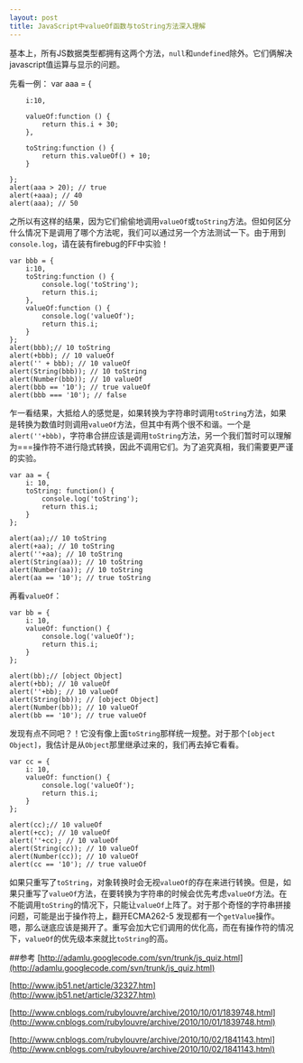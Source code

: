 ```yaml
---
layout: post
title: JavaScript中valueOf函数与toString方法深入理解
---
```

基本上，所有JS数据类型都拥有这两个方法，`null`和`undefined`除外。它们俩解决javascript值运算与显示的问题。

先看一例：
	var aaa = {
	
	    i:10,
	
	    valueOf:function () {
	        return this.i + 30;
	    },
	
	    toString:function () {
	        return this.valueOf() + 10;
	    }
	
	};
	alert(aaa > 20); // true
	alert(+aaa); // 40
	alert(aaa); // 50

之所以有这样的结果，因为它们偷偷地调用`valueOf`或`toString`方法。但如何区分什么情况下是调用了哪个方法呢，我们可以通过另一个方法测试一下。由于用到`console.log`，请在装有firebug的FF中实验！

	var bbb = { 
	    i:10, 
	    toString:function () { 
	        console.log('toString'); 
	        return this.i; 
	    }, 
	    valueOf:function () { 
	        console.log('valueOf'); 
	        return this.i; 
	    } 
	}; 
	alert(bbb);// 10 toString 
	alert(+bbb); // 10 valueOf 
	alert('' + bbb); // 10 valueOf 
	alert(String(bbb)); // 10 toString 
	alert(Number(bbb)); // 10 valueOf 
	alert(bbb == '10'); // true valueOf 
	alert(bbb === '10'); // false 


乍一看结果，大抵给人的感觉是，如果转换为字符串时调用`toString`方法，如果是转换为数值时则调用`valueOf`方法，但其中有两个很不和谐。一个是`alert(''+bbb)`，字符串合拼应该是调用`toString`方法，另一个我们暂时可以理解为===操作符不进行隐式转换，因此不调用它们。为了追究真相，我们需要更严谨的实验。

	var aa = {
	    i: 10,
	    toString: function() {
	        console.log('toString');
	        return this.i;
	    }
	};
	
	alert(aa);// 10 toString
	alert(+aa); // 10 toString
	alert(''+aa); // 10 toString
	alert(String(aa)); // 10 toString
	alert(Number(aa)); // 10 toString
	alert(aa == '10'); // true toString

再看`valueOf`：

	var bb = {
	    i: 10,
	    valueOf: function() {
	        console.log('valueOf');
	        return this.i;
	    }
	};
	
	alert(bb);// [object Object]
	alert(+bb); // 10 valueOf
	alert(''+bb); // 10 valueOf
	alert(String(bb)); // [object Object]
	alert(Number(bb)); // 10 valueOf
	alert(bb == '10'); // true valueOf

发现有点不同吧？！它没有像上面`toString`那样统一规整。对于那个`[object Object]`，我估计是从`Object`那里继承过来的，我们再去掉它看看。

	var cc = {
	    i: 10,
	    valueOf: function() {
	        console.log('valueOf');
	        return this.i;
	    }
	};
	
	alert(cc);// 10 valueOf
	alert(+cc); // 10 valueOf
	alert(''+cc); // 10 valueOf
	alert(String(cc)); // 10 valueOf
	alert(Number(cc)); // 10 valueOf
	alert(cc == '10'); // true valueOf

如果只重写了`toString`，对象转换时会无视`valueOf`的存在来进行转换。但是，如果只重写了`valueOf`方法，在要转换为字符串的时候会优先考虑`valueOf`方法。在不能调用`toString`的情况下，只能让`valueOf`上阵了。对于那个奇怪的字符串拼接问题，可能是出于操作符上，翻开ECMA262-5 发现都有一个`getValue`操作。嗯，那么谜底应该是揭开了。重写会加大它们调用的优化高，而在有操作符的情况 下，`valueOf`的优先级本来就比`toString`的高。

##参考
[http://adamlu.googlecode.com/svn/trunk/js_quiz.html](http://adamlu.googlecode.com/svn/trunk/js_quiz.html)

[http://www.jb51.net/article/32327.htm](http://www.jb51.net/article/32327.htm)

[http://www.cnblogs.com/rubylouvre/archive/2010/10/01/1839748.html](http://www.cnblogs.com/rubylouvre/archive/2010/10/01/1839748.html)

[http://www.cnblogs.com/rubylouvre/archive/2010/10/02/1841143.html](http://www.cnblogs.com/rubylouvre/archive/2010/10/02/1841143.html)